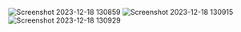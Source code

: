 
![Screenshot 2023-12-18 130859](https://github.com/ABHISHEK20023/cryptowit/assets/86145228/03290a7c-6ac0-4f5e-a748-2bb0a0e09e77)
![Screenshot 2023-12-18 130915](https://github.com/ABHISHEK20023/cryptowit/assets/86145228/8ff2bbc9-4492-4308-8a62-ca6ef1239483)
![Screenshot 2023-12-18 130929](https://github.com/ABHISHEK20023/cryptowit/assets/86145228/7c4b1194-7c85-4af1-8786-d93c7b046681)
